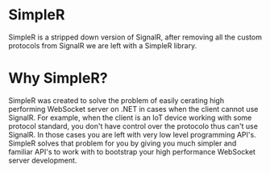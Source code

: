 # SimpleR
SimpleR is a stripped down version of SignalR, after removing all the custom protocols from SignalR we are left with a SimpleR library.

# Why SimpleR?
SimpleR was created to solve the problem of easily cerating high performing WebSocket server on .NET in cases when the client cannot use SignalR. For example, when the client is an IoT device working with some protocol standard, you don't have control over the protocolo thus can't use SignalR. In those cases you are left with very low level programming API's. SimpleR solves that problem for you by giving you much simpler and familiar API's to work with to bootstrap your high performance WebSocket server development.
